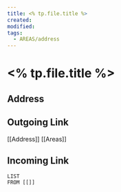 ```yaml
---
title: <% tp.file.title %>
created: 
modified: 
tags:
  - AREAS/address
---
```

# <% tp.file.title %>
## Address

## Outgoing Link
[[Address]]
[[Areas]]
## Incoming Link
```dataview
LIST
FROM [[]]
```